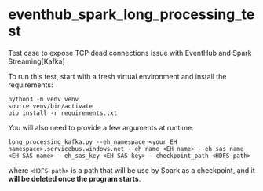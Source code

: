 # eventhub_spark_long_processing_test
Test case to expose TCP dead connections issue with EventHub and Spark Streaming[Kafka]

To run this test, start with a fresh virtual environment and install the requirements:
```shell
python3 -m venv venv
source venv/bin/activate
pip install -r requirements.txt
```

You will also need to provide a few arguments at runtime:

```shell
long_processing_kafka.py --eh_namespace <your EH namespace>.servicebus.windows.net --eh_name <EH name> --eh_sas_name <EH SAS name> --eh_sas_key <EH SAS key> --checkpoint_path <HDFS path>
```
where `<HDFS path>` is a path that will be use by Spark as a checkpoint, and it **will be deleted once the program starts**.

